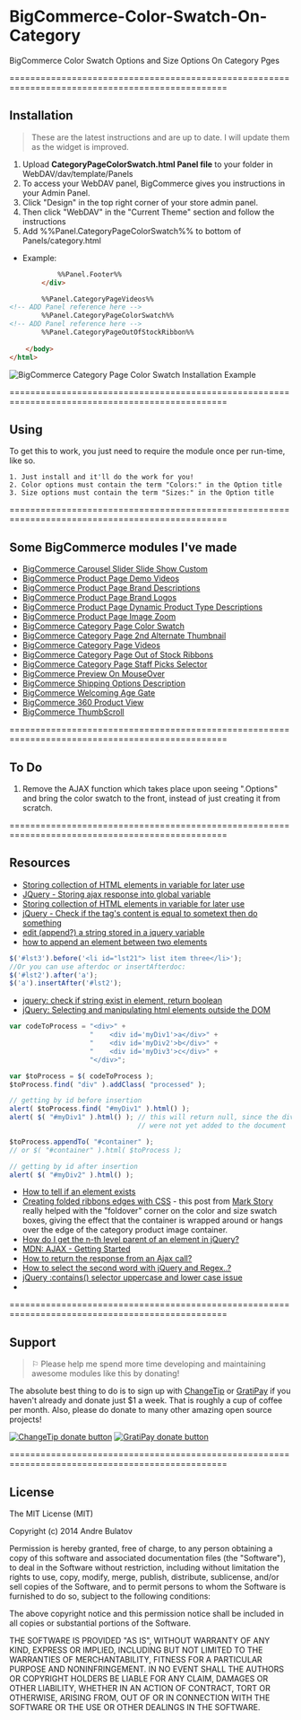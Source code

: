 # BigCommerce-Color-Swatch-On-Category

BigCommerce Color Swatch Options and Size Options On Category Pges


================================================================================================


## Installation

> These are the latest instructions and are up to date.  I will update them as the widget is improved.

1. Upload **CategoryPageColorSwatch.html Panel file** to your folder in WebDAV/dav/template/Panels  
  1. To access your WebDAV panel, BigCommerce gives you instructions in your Admin Panel.  
  2. Click "Design" in the top right corner of your store admin panel.  
  3. Then click "WebDAV" in the "Current Theme" section and follow the instructions
2. Add %%Panel.CategoryPageColorSwatch%% to bottom of Panels/category.html
  + Example:
```HTML
            %%Panel.Footer%%
        </div>

        %%Panel.CategoryPageVideos%%                            
<!-- ADD Panel reference here -->
        %%Panel.CategoryPageColorSwatch%%                            
<!-- ADD Panel reference here -->
        %%Panel.CategoryPageOutOfStockRibbon%%
        
    </body>
</html>​
```  
![BigCommerce Category Page Color Swatch Installation Example](https://raw.githubusercontent.com/iamandrebulatov/BC-Category-Page-Color-Swatch/master/CategoryPageColorSwatch-Screen%20Shot%202015-03-09%20at%208.13.05%20PM.png "BigCommerce Product Page Color Swatch Installation Example")


================================================================================================


## Using

To get this to work, you just need to require the module once per run-time, like so.

    1. Just install and it'll do the work for you!  
    2. Color options must contain the term "Colors:" in the Option title
    3. Size options must contain the term "Sizes:" in the Option title


================================================================================================


## Some BigCommerce modules I've made

* [BigCommerce Carousel Slider Slide Show Custom](https://github.com/iamandrebulatov/BC-Carousel-Slider-Slide-Show-Custom)
* [BigCommerce Product Page Demo Videos](https://github.com/iamandrebulatov/BigCommerce-Product-Page-Demo-Videos)
* [BigCommerce Product Page Brand Descriptions](https://github.com/iamandrebulatov/BigCommerce-Product-Page-Brand-Descriptions)
* [BigCommerce Product Page Brand Logos](https://github.com/iamandrebulatov/BigCommerce-Product-Page-Brand-Logos)
* [BigCommerce Product Page Dynamic Product Type Descriptions](https://github.com/iamandrebulatov/BC-Product-Page-Dynamic-Product-Type-Descriptions)
* [BigCommerce Product Page Image Zoom](https://github.com/iamandrebulatov/BC-Product-Page-Image-Zoom)
* [BigCommerce Category Page Color Swatch](https://github.com/iamandrebulatov/BigCommerce-Color-Swatch-On-Category)
* [BigCommerce Category Page 2nd Alternate Thumbnail](https://github.com/iamandrebulatov/BigCommerce-Category-Pages-2nd-Alternate-Thumbnail)
* [BigCommerce Category Page Videos](https://github.com/iamandrebulatov/BigCommerce-Category-Page-Demo-Videos)
* [BigCommerce Category Page Out of Stock Ribbons](https://github.com/iamandrebulatov/BigCommerce-Out-of-Stock-Category-Items)
* [BigCommerce Category Page Staff Picks Selector](https://github.com/iamandrebulatov/BC-Staff-Picks-Selector)
* [BigCommerce Preview On MouseOver](https://github.com/iamandrebulatov/BC-Preview-On-MouseOver)
* [BigCommerce Shipping Options Description](https://github.com/iamandrebulatov/BC-Shipping-Options-Descriptions)
* [BigCommerce Welcoming Age Gate](https://github.com/iamandrebulatov/BC-Welcoming-Age-Gate)
* [BigCommerce 360 Product View](https://github.com/iamandrebulatov/BC-360-Product-View)
* [BigCommerce ThumbScroll](https://github.com/iamandrebulatov/BC-ThumbScroll)


================================================================================================



## To Do

1. Remove the AJAX function which takes place upon seeing ".Options" and bring the color swatch to the front, instead of just creating it from scratch.


================================================================================================


## Resources

- [Storing collection of HTML elements in variable for later use](http://stackoverflow.com/questions/10748323/storing-collection-of-html-elements-in-variable-for-later-use)
- [JQuery - Storing ajax response into global variable](http://stackoverflow.com/questions/905298/jquery-storing-ajax-response-into-global-variable)
- [Storing collection of HTML elements in variable for later use](http://stackoverflow.com/questions/10748323/storing-collection-of-html-elements-in-variable-for-later-use)
- [jQuery - Check if the tag's content is equal to sometext then do something](http://stackoverflow.com/questions/8604033/jquery-check-if-the-tags-content-is-equal-to-sometext-then-do-something)
- [edit (append?) a string stored in a jquery variable](http://stackoverflow.com/questions/24393053/edit-append-a-string-stored-in-a-jquery-variable)
- [how to append an element between two elements](http://stackoverflow.com/questions/8553052/how-to-append-an-element-between-two-elements)
```javascript
$('#lst3').before('<li id="lst21"> list item three</li>');
//Or you can use afterdoc or insertAfterdoc:
$('#lst2').after('a');
$('a').insertAfter('#lst2');
```
- [jquery: check if string exist in element, return boolean](http://stackoverflow.com/questions/4553199/jquery-check-if-string-exist-in-element-return-boolean)
- [jQuery: Selecting and manipulating html elements outside the DOM](http://stackoverflow.com/questions/11813691/jquery-selecting-and-manipulating-html-elements-outside-the-dom)
```javascript
var codeToProcess = "<div>" +
                    "    <div id='myDiv1'>a</div>" +
                    "    <div id='myDiv2'>b</div>" +
                    "    <div id='myDiv3'>c</div>" +
                    "</div>";

var $toProcess = $( codeToProcess );
$toProcess.find( "div" ).addClass( "processed" );

// getting by id before insertion
alert( $toProcess.find( "#myDiv1" ).html() );
alert( $( "#myDiv1" ).html() ); // this will return null, since the divs
                                // were not yet added to the document

$toProcess.appendTo( "#container" );
// or $( "#container" ).html( $toProcess );

// getting by id after insertion
alert( $( "#myDiv2" ).html() );
```

- [How to tell if an element exists](http://jqueryfordesigners.com/index.html%3Fp=24.html)
- [Creating folded ribbons edges with CSS](http://mark-story.com/posts/view/creating-folded-ribbons-edges-with-css) - this post from [Mark Story](http://mark-story.com/) really helped with the "foldover" corner on the color and size swatch boxes, giving the effect that the container is wrapped around or hangs over the edge of the category product image container.
- [How do I get the n-th level parent of an element in jQuery?](http://stackoverflow.com/questions/7093659/how-do-i-get-the-n-th-level-parent-of-an-element-in-jquery)
- [MDN: AJAX - Getting Started](https://developer.mozilla.org/en-US/docs/AJAX/Getting_Started)
- [How to return the response from an Ajax call?](http://stackoverflow.com/questions/14220321/how-to-return-the-response-from-an-ajax-call)
- [How to select the second word with jQuery and Regex..?](http://stackoverflow.com/questions/4134123/how-to-select-the-second-word-with-jquery-and-regex)
- [jQuery :contains() selector uppercase and lower case issue](http://stackoverflow.com/questions/8746882/jquery-contains-selector-uppercase-and-lower-case-issue)
- []()


================================================================================================



## Support

> ⚐ Please help me spend more time developing and maintaining awesome modules like this by donating!

The absolute best thing to do is to sign up with [ChangeTip](//changetip.com) or [GratiPay](//gratipay.com) if you haven't already and donate just $1 a week. That is roughly a cup of coffee per month. Also, please do donate to many other amazing open source projects!

[![ChangeTip donate button](http://andrebulatov.com/wp-content/uploads/tipme_button.png)](//www.changetip.com/tipme/andre.bulatov/ "Donate once-off to this project using ChangeTip")
[![GratiPay donate button](http://andrebulatov.com/wp-content/uploads/gratipay-button.png)](//www.gratipay.com/andrebulatov/ "Donate once-off to this project using GratiPay")


================================================================================================


## License

The MIT License (MIT)

Copyright (c) 2014 Andre Bulatov

Permission is hereby granted, free of charge, to any person obtaining a copy
of this software and associated documentation files (the "Software"), to deal
in the Software without restriction, including without limitation the rights
to use, copy, modify, merge, publish, distribute, sublicense, and/or sell
copies of the Software, and to permit persons to whom the Software is
furnished to do so, subject to the following conditions:

The above copyright notice and this permission notice shall be included in
all copies or substantial portions of the Software.

THE SOFTWARE IS PROVIDED "AS IS", WITHOUT WARRANTY OF ANY KIND, EXPRESS OR
IMPLIED, INCLUDING BUT NOT LIMITED TO THE WARRANTIES OF MERCHANTABILITY,
FITNESS FOR A PARTICULAR PURPOSE AND NONINFRINGEMENT. IN NO EVENT SHALL THE
AUTHORS OR COPYRIGHT HOLDERS BE LIABLE FOR ANY CLAIM, DAMAGES OR OTHER
LIABILITY, WHETHER IN AN ACTION OF CONTRACT, TORT OR OTHERWISE, ARISING FROM,
OUT OF OR IN CONNECTION WITH THE SOFTWARE OR THE USE OR OTHER DEALINGS IN
THE SOFTWARE.
